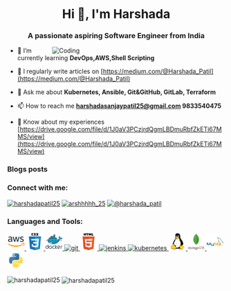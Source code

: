 
<h1 align="center">Hi 👋, I'm Harshada</h1>
<h3 align="center">A passionate aspiring Software Engineer from India</h3>
<img align="right" alt="Coding" width="400" src="https://thumbs.dreamstime.com/b/software-engineer-f%C3%AAmea-38405383.jpg">

- 🌱 I’m currently learning **DevOps,AWS,Shell Scripting**

- 📝 I regularly write articles on [https://medium.com/@Harshada_Patil](https://medium.com/@Harshada_Patil)

- 💬 Ask me about **Kubernetes, Ansible, Git&GitHub, GitLab, Terraform**

- 📫 How to reach me **harshadasanjaypatil25@gmail.com 9833540475**

- 📄 Know about my experiences [https://drive.google.com/file/d/1J0aV3PCzjrdQgmLBDmuRbfZkETi67MMS/view](https://drive.google.com/file/d/1J0aV3PCzjrdQgmLBDmuRbfZkETi67MMS/view)

### Blogs posts
<!-- BLOG-POST-LIST:START -->
<!-- BLOG-POST-LIST:END -->

<h3 align="left">Connect with me:</h3>
<p align="left">
<a href="https://linkedin.com/in/harshadapatil25" target="blank"><img align="center" src="https://raw.githubusercontent.com/rahuldkjain/github-profile-readme-generator/master/src/images/icons/Social/linked-in-alt.svg" alt="harshadapatil25" height="30" width="40" /></a>
<a href="https://instagram.com/arshhhhh_25" target="blank"><img align="center" src="https://raw.githubusercontent.com/rahuldkjain/github-profile-readme-generator/master/src/images/icons/Social/instagram.svg" alt="arshhhhh_25" height="30" width="40" /></a>
<a href="https://medium.com/@harshada_patil" target="blank"><img align="center" src="https://raw.githubusercontent.com/rahuldkjain/github-profile-readme-generator/master/src/images/icons/Social/medium.svg" alt="@harshada_patil" height="30" width="40" /></a>
</p>

<h3 align="left">Languages and Tools:</h3>
<p align="left"> <a href="https://aws.amazon.com" target="_blank" rel="noreferrer"> <img src="https://raw.githubusercontent.com/devicons/devicon/master/icons/amazonwebservices/amazonwebservices-original-wordmark.svg" alt="aws" width="40" height="40"/> </a> <a href="https://www.w3schools.com/css/" target="_blank" rel="noreferrer"> <img src="https://raw.githubusercontent.com/devicons/devicon/master/icons/css3/css3-original-wordmark.svg" alt="css3" width="40" height="40"/> </a> <a href="https://www.docker.com/" target="_blank" rel="noreferrer"> <img src="https://raw.githubusercontent.com/devicons/devicon/master/icons/docker/docker-original-wordmark.svg" alt="docker" width="40" height="40"/> </a> <a href="https://git-scm.com/" target="_blank" rel="noreferrer"> <img src="https://www.vectorlogo.zone/logos/git-scm/git-scm-icon.svg" alt="git" width="40" height="40"/> </a> <a href="https://www.w3.org/html/" target="_blank" rel="noreferrer"> <img src="https://raw.githubusercontent.com/devicons/devicon/master/icons/html5/html5-original-wordmark.svg" alt="html5" width="40" height="40"/> </a> <a href="https://www.jenkins.io" target="_blank" rel="noreferrer"> <img src="https://www.vectorlogo.zone/logos/jenkins/jenkins-icon.svg" alt="jenkins" width="40" height="40"/> </a> <a href="https://kubernetes.io" target="_blank" rel="noreferrer"> <img src="https://www.vectorlogo.zone/logos/kubernetes/kubernetes-icon.svg" alt="kubernetes" width="40" height="40"/> </a> <a href="https://www.linux.org/" target="_blank" rel="noreferrer"> <img src="https://raw.githubusercontent.com/devicons/devicon/master/icons/linux/linux-original.svg" alt="linux" width="40" height="40"/> </a> <a href="https://www.mongodb.com/" target="_blank" rel="noreferrer"> <img src="https://raw.githubusercontent.com/devicons/devicon/master/icons/mongodb/mongodb-original-wordmark.svg" alt="mongodb" width="40" height="40"/> </a> <a href="https://www.mysql.com/" target="_blank" rel="noreferrer"> <img src="https://raw.githubusercontent.com/devicons/devicon/master/icons/mysql/mysql-original-wordmark.svg" alt="mysql" width="40" height="40"/> </a> <a href="https://www.python.org" target="_blank" rel="noreferrer"> <img src="https://raw.githubusercontent.com/devicons/devicon/master/icons/python/python-original.svg" alt="python" width="40" height="40"/> </a> </p>

<p><img align="left" src="https://github-readme-stats.vercel.app/api/top-langs?username=harshadapatil25&show_icons=true&locale=en&layout=compact" alt="harshadapatil25" /></p>

<p>&nbsp;<img align="center" src="https://github-readme-stats.vercel.app/api?username=harshadapatil25&show_icons=true&locale=en" alt="harshadapatil25" /></p>
